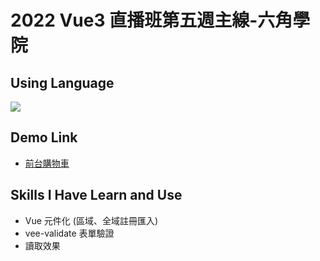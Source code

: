 # 2022 Vue3 直播班第五週主線-六角學院

## Using Language
<img src="https://img.shields.io/badge/Vue.js-35495E?style=for-the-badge&logo=vuedotjs&logoColor=4FC08D">

## Demo Link
- [前台購物車](https://neil10241126.github.io/Vue3-week5/carts.html)

## Skills I Have Learn and Use
- Vue 元件化 (區域、全域註冊匯入)
- vee-validate 表單驗證
- 讀取效果